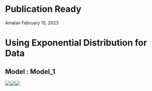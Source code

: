 Publication Ready
================
Amalan
February 10, 2023

# Using Exponential Distribution for Data

## Model : Model_1

![](C:\Work\PhD\SIMULA~1\RS_VS_~1\LOGIST~1\TWO_VA~1\EXPONE~1\PUBLIC~1\Model_1\R1_PUB~1/figure-gfm/Identical%20r0%20Plots-1.png)<!-- -->![](C:\Work\PhD\SIMULA~1\RS_VS_~1\LOGIST~1\TWO_VA~1\EXPONE~1\PUBLIC~1\Model_1\R1_PUB~1/figure-gfm/Identical%20r0%20Plots-2.png)<!-- -->![](C:\Work\PhD\SIMULA~1\RS_VS_~1\LOGIST~1\TWO_VA~1\EXPONE~1\PUBLIC~1\Model_1\R1_PUB~1/figure-gfm/Identical%20r0%20Plots-3.png)<!-- -->
